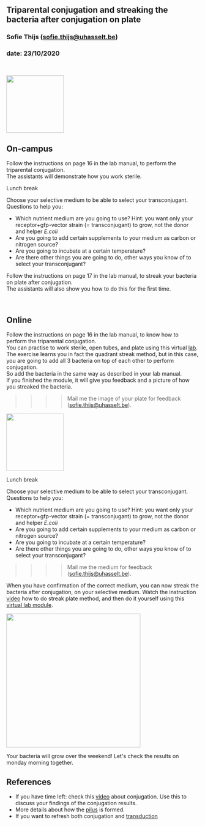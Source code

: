 ## Triparental conjugation and streaking the bacteria after conjugation on plate
### Sofie Thijs (sofie.thijs@uhasselt.be)
### date: 23/10/2020


&nbsp;
&nbsp;


<img src="https://www.nature.com/news/2001/011119/images/ecoli_160.jpg" width="150px">


## On-campus

Follow the instructions on page 16 in the lab manual, to perform the triparental conjugation.  
The assistants will demonstrate how you work sterile.

Lunch break

Choose your selective medium to be able to select your transconjugant. Questions to help you:  
- Which nutrient medium are you going to use? Hint: you want only your receptor+gfp-vector strain (= transconjugant) to grow, not the donor and helper *E.coli*
- Are you going to add certain supplements to your medium as carbon or nitrogen source?
- Are you going to incubate at a certain temperature?
- Are there other things you are going to do, other ways you know of to select your transconjugant?

Follow the instructions on page 17 in the lab manual, to streak your bacteria on plate after conjugation.  
The assistants will also show you how to do this for the first time.

&nbsp;
&nbsp;

## Online

Follow the instructions on page 16 in the lab manual, to know how to perform the triparental conjugation.  
You can practise to work sterile, open tubes, and plate using this virtual [lab](https://courses.ecampus.oregonstate.edu/mb230/interactives/MB230-Lab4Streak.html).
The exercise learns you in fact the quadrant streak method, but in this case, you are going to add all 3 bacteria on top of each other to perform conjugation.  
So add the bacteria in the same way as described in your lab manual.  
If you finished the module, it will give you feedback and a picture of how you streaked the bacteria.  
>>>> Mail me the image of your plate for feedback (sofie.thijs@uhasselt.be).  

<img src="http://osu-wams-blogs-uploads.s3.amazonaws.com/blogs.dir/96/files/2014/01/mb230-lab4main.jpg" width="150px">

Lunch break

Choose your selective medium to be able to select your transconjugant. Questions to help you:  
- Which nutrient medium are you going to use? Hint: you want only your receptor+gfp-vector strain (= transconjugant) to grow, not the donor and helper *E.coli*
- Are you going to add certain supplements to your medium as carbon or nitrogen source?
- Are you going to incubate at a certain temperature?
- Are there other things you are going to do,  other ways you know of to select your transconjugant?
>>>> Mail me the medium for feedback (sofie.thijs@uhasselt.be).

When you have confirmation of the correct medium, you can now streak the bacteria after conjugation, on your selective medium.
Watch the instruction [video](https://www.youtube.com/watch?v=oYBZxRJLMnY) how to do streak plate method, and then do it yourself using this [virtual lab module](https://learn.chm.msu.edu/vibl/content/streakplate/streak_plate/streak_plate.html).

<img src="https://i.ytimg.com/vi/oYBZxRJLMnY/maxresdefault.jpg"  width="350px">

Your bacteria will grow over the weekend! Let's check the results on monday morning together.

## References
- If you have time left: check this [video](https://www.youtube.com/watch?v=ygOYZfCjK3M) about conjugation. Use this to discuss your findings of the conjugation results.  
- More details about how the [pilus](https://www.youtube.com/watch?v=ihlFqOK5cZM) is formed.  
- If you want to refresh both conjugation and [transduction](https://www.britannica.com/video/154218/DNA-another-cell-conjugation-transduction-processes)

&nbsp;
&nbsp;
